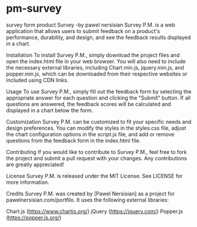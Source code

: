# pm-survey
survey form product 
Survey -by pawel nersisian
Survey P.M. is a web application that allows users to submit feedback on a product's performance, durability, and design, and see the feedback results displayed in a chart.

Installation
To install Survey P.M., simply download the project files and open the index.html file in your web browser. You will also need to include the necessary external libraries, including Chart.min.js, jquery.min.js, and popper.min.js, which can be downloaded from their respective websites or included using CDN links.



Usage
To use Survey P.M., simply fill out the feedback form by selecting the appropriate answer for each question and clicking the "Submit" button. If all questions are answered, the feedback scores will be calculated and displayed in a chart below the form.

Customization
Survey P.M. can be customized to fit your specific needs and design preferences. You can modify the styles in the styles.css file, adjust the chart configuration options in the script.js file, and add or remove questions from the feedback form in the index.html file.

Contributing
If you would like to contribute to Survey P.M., feel free to fork the project and submit a pull request with your changes. Any contributions are greatly appreciated!

License
Survey P.M. is released under the MIT License. See LICENSE for more information.

Credits
Survey P.M. was created by [Pawel Nersisian] as a project for pawelnersisian.com/portfilo. It uses the following external libraries:

Chart.js (https://www.chartjs.org/)
jQuery (https://jquery.com/)
Popper.js (https://popper.js.org/)
